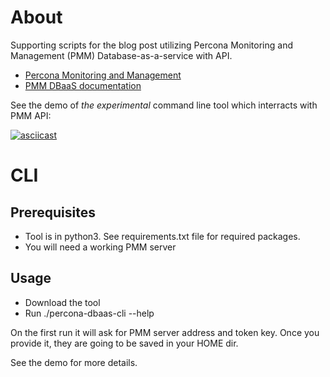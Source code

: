 # About

Supporting scripts for the blog post utilizing Percona Monitoring and Management (PMM) Database-as-a-service with API.

* [Percona Monitoring and Management](https://www.percona.com/software/database-tools/percona-monitoring-and-management)
* [PMM DBaaS documentation](https://docs.percona.com/percona-monitoring-and-management/using/dbaas.html)

See the demo of *the experimental* command line tool which interracts with PMM API:

[![asciicast](https://asciinema.org/a/qkWV2NY0y5vaSnFP4K6jQHHLJ.png)](https://asciinema.org/a/qkWV2NY0y5vaSnFP4K6jQHHLJ)

# CLI

## Prerequisites

* Tool is in python3. See requirements.txt file for required packages.
* You will need a working PMM server 

## Usage

* Download the tool
* Run ./percona-dbaas-cli --help

On the first run it will ask for PMM server address and token key. Once you provide it, they are going to be saved in your HOME dir.

See the demo for more details.

